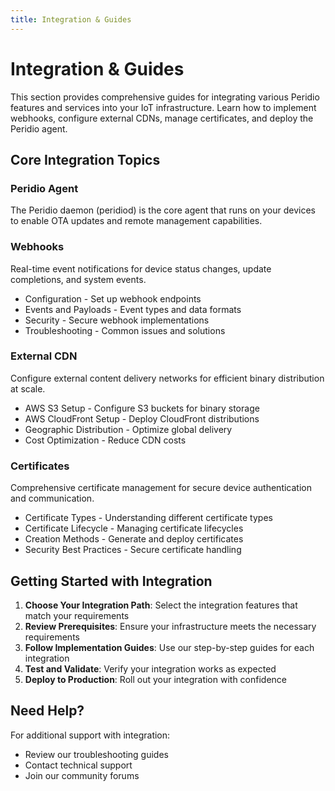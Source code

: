 ```yaml
---
title: Integration & Guides
---
```


# Integration & Guides

This section provides comprehensive guides for integrating various Peridio features and services into your IoT infrastructure. Learn how to implement webhooks, configure external CDNs, manage certificates, and deploy the Peridio agent.

## Core Integration Topics

### Peridio Agent

The Peridio daemon (peridiod) is the core agent that runs on your devices to enable OTA updates and remote management capabilities.

### Webhooks

Real-time event notifications for device status changes, update completions, and system events.

- Configuration - Set up webhook endpoints
- Events and Payloads - Event types and data formats
- Security - Secure webhook implementations
- Troubleshooting - Common issues and solutions

### External CDN

Configure external content delivery networks for efficient binary distribution at scale.

- AWS S3 Setup - Configure S3 buckets for binary storage
- AWS CloudFront Setup - Deploy CloudFront distributions
- Geographic Distribution - Optimize global delivery
- Cost Optimization - Reduce CDN costs

### Certificates

Comprehensive certificate management for secure device authentication and communication.

- Certificate Types - Understanding different certificate types
- Certificate Lifecycle - Managing certificate lifecycles
- Creation Methods - Generate and deploy certificates
- Security Best Practices - Secure certificate handling

## Getting Started with Integration

1. **Choose Your Integration Path**: Select the integration features that match your requirements
2. **Review Prerequisites**: Ensure your infrastructure meets the necessary requirements
3. **Follow Implementation Guides**: Use our step-by-step guides for each integration
4. **Test and Validate**: Verify your integration works as expected
5. **Deploy to Production**: Roll out your integration with confidence

## Need Help?

For additional support with integration:

- Review our troubleshooting guides
- Contact technical support
- Join our community forums
